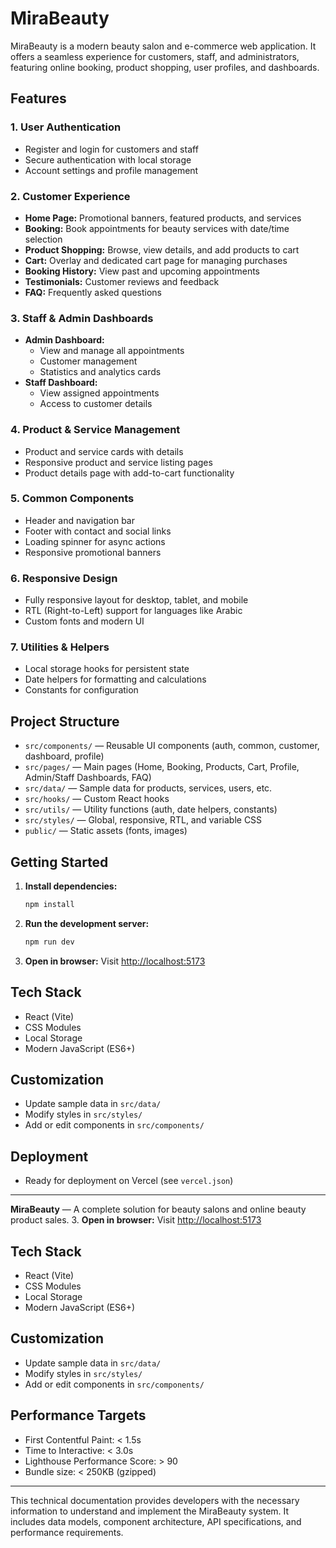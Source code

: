 # MiraBeauty

MiraBeauty is a modern beauty salon and e-commerce web application. It offers a seamless experience for customers, staff, and administrators, featuring online booking, product shopping, user profiles, and dashboards.

## Features

### 1. User Authentication
- Register and login for customers and staff
- Secure authentication with local storage
- Account settings and profile management

### 2. Customer Experience
- **Home Page:** Promotional banners, featured products, and services
- **Booking:** Book appointments for beauty services with date/time selection
- **Product Shopping:** Browse, view details, and add products to cart
- **Cart:** Overlay and dedicated cart page for managing purchases
- **Booking History:** View past and upcoming appointments
- **Testimonials:** Customer reviews and feedback
- **FAQ:** Frequently asked questions

### 3. Staff & Admin Dashboards
- **Admin Dashboard:**
  - View and manage all appointments
  - Customer management
  - Statistics and analytics cards
- **Staff Dashboard:**
  - View assigned appointments
  - Access to customer details

### 4. Product & Service Management
- Product and service cards with details
- Responsive product and service listing pages
- Product details page with add-to-cart functionality

### 5. Common Components
- Header and navigation bar
- Footer with contact and social links
- Loading spinner for async actions
- Responsive promotional banners

### 6. Responsive Design
- Fully responsive layout for desktop, tablet, and mobile
- RTL (Right-to-Left) support for languages like Arabic
- Custom fonts and modern UI

### 7. Utilities & Helpers
- Local storage hooks for persistent state
- Date helpers for formatting and calculations
- Constants for configuration

## Project Structure

- `src/components/` — Reusable UI components (auth, common, customer, dashboard, profile)
- `src/pages/` — Main pages (Home, Booking, Products, Cart, Profile, Admin/Staff Dashboards, FAQ)
- `src/data/` — Sample data for products, services, users, etc.
- `src/hooks/` — Custom React hooks
- `src/utils/` — Utility functions (auth, date helpers, constants)
- `src/styles/` — Global, responsive, RTL, and variable CSS
- `public/` — Static assets (fonts, images)

## Getting Started

1. **Install dependencies:**
   ```sh
   npm install
   ```
2. **Run the development server:**
   ```sh
   npm run dev
   ```
3. **Open in browser:**
   Visit [http://localhost:5173](http://localhost:5173)

## Tech Stack
- React (Vite)
- CSS Modules
- Local Storage
- Modern JavaScript (ES6+)

## Customization
- Update sample data in `src/data/`
- Modify styles in `src/styles/`
- Add or edit components in `src/components/`

## Deployment
- Ready for deployment on Vercel (see `vercel.json`)

---

**MiraBeauty** — A complete solution for beauty salons and online beauty product sales.
3. **Open in browser:**
   Visit [http://localhost:5173](http://localhost:5173)

## Tech Stack
- React (Vite)
- CSS Modules
- Local Storage
- Modern JavaScript (ES6+)

## Customization
- Update sample data in `src/data/`
- Modify styles in `src/styles/`
- Add or edit components in `src/components/`

## Performance Targets
- First Contentful Paint: < 1.5s
- Time to Interactive: < 3.0s
- Lighthouse Performance Score: > 90
- Bundle size: < 250KB (gzipped)

---

This technical documentation provides developers with the necessary information to understand and implement the MiraBeauty system. It includes data models, component architecture, API specifications, and performance requirements.

